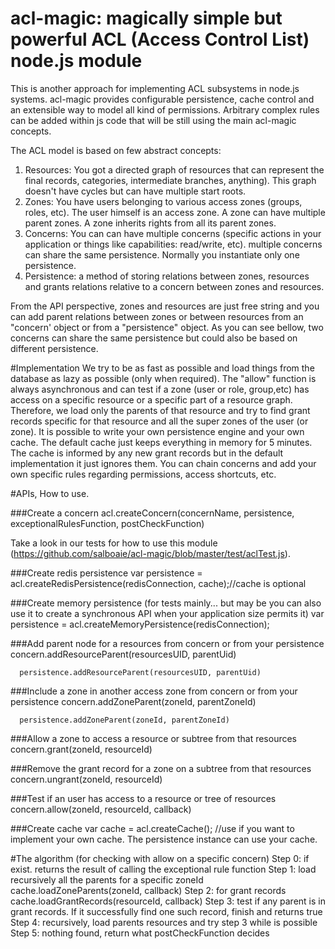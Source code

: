 # acl-magic: magically simple but powerful ACL (Access Control List) node.js module

This is another approach for implementing ACL subsystems in node.js systems. acl-magic provides configurable persistence, cache control and an extensible way to  model all kind of permissions.
Arbitrary complex rules can be added within js code that will be still using the main acl-magic concepts.

The ACL model is based on few abstract concepts:
  1. Resources: You got a directed graph of resources that can represent the final records, categories, intermediate branches, anything). This graph doesn't have cycles but can have multiple start roots.
  2. Zones:  You have users belonging to various access zones (groups, roles, etc). The user himself is an access zone. A zone can have multiple parent zones. A zone inherits rights from all its parent zones.
  3. Concerns: You can can have multiple concerns (specific actions in your application or things like capabilities: read/write, etc). multiple concerns can share the same persistence. Normally you instantiate only one persistence.
  4. Persistence: a method of storing relations between zones, resources and grants relations relative to a concern between zones and resources.


From the API perspective, zones and resources are just free string and you can add parent relations between zones or between resources from an "concern' object or from a "persistence" object.
As you can see bellow, two concerns can share the same persistence but could also be based on different persistence.

#Implementation
 We try to be as fast as possible and  load things from the database as lazy as possible (only when required).
 The  "allow" function is always asynchronous and can test if a zone (user or role, group,etc) has access on a specific resource or a specific part of a resource graph.
 Therefore, we load only the parents of that resource and try to find grant records specific for that resource and all the super zones of the  user (or zone).
 It is possible to write your own persistence engine and your own cache. The default cache just keeps everything in memory for 5 minutes.
 The cache is informed by any new grant records but in the default implementation it just ignores them.  You can chain concerns and add your own specific rules regarding permissions, access shortcuts, etc.


#APIs, How to use.

###Create a concern
  acl.createConcern(concernName, persistence, exceptionalRulesFunction, postCheckFunction)

 Take a look in our tests for how to use this module (https://github.com/salboaie/acl-magic/blob/master/test/aclTest.js).


###Create redis persistence
      var persistence =  acl.createRedisPersistence(redisConnection, cache);//cache is optional

###Create memory persistence (for tests mainly... but may be you can also use it to create a synchronous API when your application size permits it)
      var persistence =  acl.createMemoryPersistence(redisConnection);

###Add parent node for a resources from concern or from your persistence
      concern.addResourceParent(resourcesUID, parentUid)

      persistence.addResourceParent(resourcesUID, parentUid)

###Include a zone in another access zone from concern or from your persistence
      concern.addZoneParent(zoneId, parentZoneId)

      persistence.addZoneParent(zoneId, parentZoneId)

###Allow a zone to access a resource or subtree from that resources
     concern.grant(zoneId, resourceId)

###Remove the grant record for a zone on a subtree from that resources
     concern.ungrant(zoneId, resourceId)

###Test if an user has access to a resource or tree of resources
      concern.allow(zoneId, resourceId, callback)

###Create cache
      var cache  =  acl.createCache(); //use if you want to implement your own cache. The persistence instance can use your cache.


#The algorithm (for checking with allow on a specific concern)
       Step 0: if exist. returns the result of calling the exceptional rule function
       Step 1: load recursively all the parents for a specific zoneId
            cache.loadZoneParents(zoneId, callback)
       Step 2: for grant records
            cache.loadGrantRecords(resourceId, callback)
       Step 3: test if any parent is in grant records. If it successfully find one such record, finish and returns true
       Step 4: recursively, load parents resources and try step 3 while is possible
       Step 5: nothing found, return what postCheckFunction decides


 
